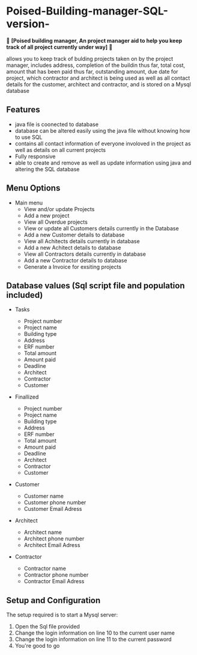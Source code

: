 # Poised-Building-manager-SQL-version-

🚀 **[Poised building manager, An project manager aid to help you keep track of all project currently under way]** 🚀

allows you to keep track of bulding projects taken on by the project manager, includes address, completion of the buildin thus far,
total cost, amount that has been paid thus far, outstanding amount, due date for project, which contractor and architect is being used
as well as all contact details for the customer, architect and contractor, and is stored on a Mysql database

## Features

* java file is coonected to database
* database can be altered easily using the java file without knowing how to use SQL
* contains all contact information of everyone involoved in the project as well as details on all current projects
* Fully responsive
* able to create and remove as well as update information using java and altering the SQL database

## Menu Options 

- Main menu
    - View and/or update Projects
    - Add a new project
    - View all Overdue projects
    - View or update all Customers details currently in the Database
    - Add a new Customer details to database
    - View all Achitects details currently in database
    - Add a new Achitect details to database
    - View all Contractors details currently in database
    - Add a new Contractor details to database
    - Generate a Invoice for exsiting projects

## Database values (Sql script file and population included)
- Tasks
  - Project number
  - Project name
  - Building type
  - Address
  - ERF number
  - Total amount
  - Amount paid
  - Deadline
  - Architect
  - Contractor
  - Customer
    
- Finallized
  - Project number
  - Project name
  - Building type
  - Address
  - ERF number
  - Total amount
  - Amount paid
  - Deadline
  - Architect
  - Contractor
  - Customer

- Customer
  - Customer name
  - Customer phone number
  - Customer Email Adress

- Architect
  - Architect name
  - Architect phone number
  - Architect Email Adress

- Contractor
  - Contractor name
  - Contractor phone number
  - Contractor Email Adress
 
## Setup and Configuration

The setup required is to start a Mysql server:
1. Open the Sql file provided
2. Change the login information on line 10 to the current user name
3. Change the login information on line 11 to the current password
4. You're good to go
